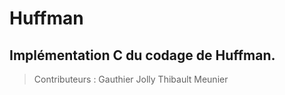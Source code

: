 # Huffman
## Implémentation C du codage de Huffman.

> Contributeurs :
 Gauthier Jolly
 Thibault Meunier
